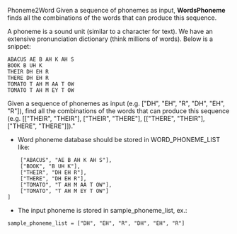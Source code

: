 
Phoneme2Word
Given a sequence of phonemes as input, **WordsPhoneme** finds all the combinations of the words that can produce this sequence.



A phoneme is a sound unit (similar to a character for text). We have an extensive pronunciation dictionary (think millions of words). 
Below is a snippet: 
```
ABACUS AE B AH K AH S 
BOOK B UH K 
THEIR DH EH R 
THERE DH EH R 
TOMATO T AH M AA T OW 
TOMATO T AH M EY T OW
```

Given a sequence of phonemes as input (e.g. ["DH", "EH", "R", "DH", "EH", "R"]), find all the combinations of the words that can produce this sequence 
(e.g. [["THEIR", "THEIR"], ["THEIR", "THERE"], [["THERE", "THEIR"], ["THERE", "THERE"]])."


- Word phoneme database should be stored in WORD_PHONEME_LIST like:
``` WORD_PHONEME_LIST = [
    ["ABACUS", "AE B AH K AH S"],
    ["BOOK", "B UH K"],
    ["THEIR", "DH EH R"],
    ["THERE", "DH EH R"],
    ["TOMATO", "T AH M AA T OW"],
    ["TOMATO", "T AH M EY T OW"]
]
```
- The input phoneme is stored in sample_phoneme_list, ex.:
```
sample_phoneme_list = ["DH", "EH", "R", "DH", "EH", "R"]
```
